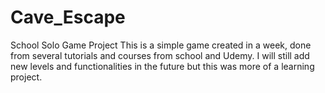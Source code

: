 # Cave_Escape
School Solo Game Project
This is a simple game created in a week, done from several tutorials and courses from school and Udemy.
I will still add new levels and functionalities in the future but this was more of a learning project.
